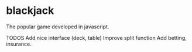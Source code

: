# blackjack

The popular game developed in javascript.

TODOS
Add nice interface (deck, table)
Improve split function
Add betting, insurance.
